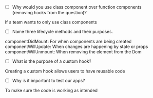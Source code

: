 - [ ] Why would you use class component over function components (removing hooks from the question)?

If a team wants to only use class components

- [ ] Name three lifecycle methods and their purposes.

componentDidMount: For when components are being created
componentWillUpdate: When changes are happening by state or props
componentWillUnmount: When removing the element from the Dom

- [ ] What is the purpose of a custom hook?

Creating a custom hook allows users to have reusable code 

- [ ] Why is it important to test our apps?

To make sure the code is working as intended